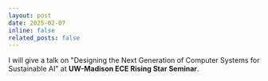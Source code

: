 ```yaml
---
layout: post
date: 2025-02-07
inline: false
related_posts: false
---
```


I will give a talk on "Designing the Next Generation of Computer Systems for Sustainable AI" at **UW-Madison ECE Rising Star Seminar**. 